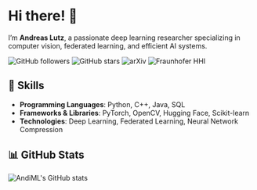# Hi there! 👋

I’m **Andreas Lutz**, a passionate deep learning researcher specializing in computer vision, federated learning, and efficient AI systems.

![GitHub followers](https://img.shields.io/github/followers/AndiML?label=Followers&style=social)
![GitHub stars](https://img.shields.io/github/stars/AndiML?label=Stars&style=social)
![arXiv](https://img.shields.io/badge/arXiv-2411.01240-orange)
![Fraunhofer HHI](https://img.shields.io/badge/Researcher-Fraunhofer%20HHI-brightgreen)

## 🔧 Skills
- **Programming Languages**: Python, C++, Java, SQL
- **Frameworks & Libraries**: PyTorch, OpenCV, Hugging Face, Scikit-learn
- **Technologies**: Deep Learning, Federated Learning, Neural Network Compression

## 📊 GitHub Stats
![AndiML's GitHub stats](https://github-readme-stats.vercel.app/api?username=AndiML&show_icons=true&theme=radical)
